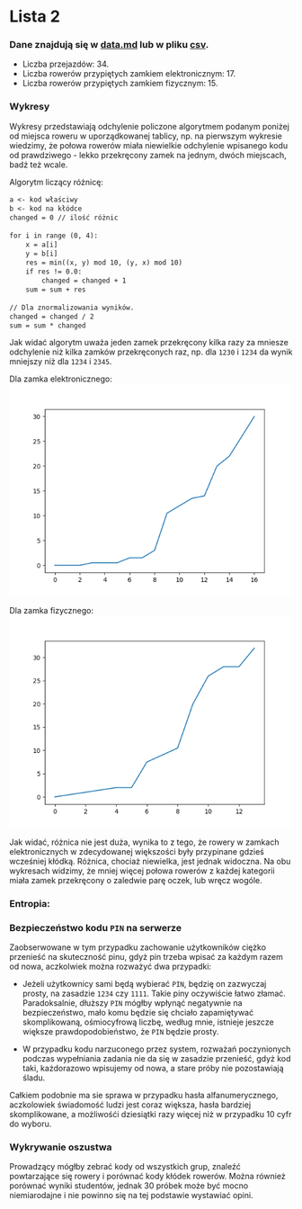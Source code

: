 # Lista 2

### Dane znajdują się w [data.md](./data.md) lub w pliku [csv](./table.csv).

* Liczba przejazdów: 34.
* Liczba rowerów przypiętych zamkiem elektronicznym: 17.
* Liczba rowerów przypiętych zamkiem fizycznym: 15.

### Wykresy

Wykresy przedstawiają odchylenie policzone algorytmem podanym poniżej od miejsca roweru w uporządkowanej tablicy, np. na pierwszym wykresie wiedzimy, że połowa rowerów miała niewielkie odchylenie wpisanego kodu od prawdziwego - lekko przekręcony zamek na jednym, dwóch miejscach, badź też wcale.

Algorytm liczący różnicę:
```
a <- kod właściwy
b <- kod na kłódce
changed = 0 // ilość różnic

for i in range (0, 4):
	x = a[i]
	y = b[i]
	res = min((x, y) mod 10, (y, x) mod 10)
	if res != 0.0:
	    changed = changed + 1
	sum = sum + res

// Dla znormalizowania wyników.
changed = changed / 2
sum = sum * changed
```

Jak widać algorytm uważa jeden zamek przekręcony kilka razy za mniesze odchylenie niż kilka zamków przekręconych raz, np. dla `1230` i `1234` da wynik mniejszy niż dla `1234` i `2345`.

Dla zamka elektronicznego: 
![E.png](./E.png)

Dla zamka fizycznego: 
![K.png](./K.png)

Jak widać, różnica nie jest duża, wynika to z tego, że rowery w zamkach elektronicznych w zdecydowanej większości były przypinane gdzieś wcześniej kłódką. Różnica, chociaż niewielka, jest jednak widoczna. Na obu wykresach widzimy, że mniej więcej połowa rowerów z każdej kategorii miała zamek przekręcony o zaledwie parę oczek, lub wręcz wogóle.

### Entropia:

### Bezpieczeństwo kodu `PIN` na serwerze

Zaobserwowane w tym przypadku zachowanie użytkowników ciężko przenieść na skuteczność pinu, gdyż pin trzeba wpisać za każdym razem od nowa, aczkolwiek można rozważyć dwa przypadki:

* Jeżeli użytkownicy sami będą wybierać `PIN`, będzię on zazwyczaj prosty, na zasadzie `1234` czy `1111`. Takie piny oczywiście łatwo złamać. Paradoksalnie, dłuższy `PIN` mógłby wpłynąć negatywnie na bezpieczeństwo, mało komu będzie się chciało zapamiętywać skomplikowaną, ośmiocyfrową liczbę, według mnie, istnieje jeszcze większe prawdopodobieństwo, że `PIN` będzie prosty.

* W przypadku kodu narzuconego przez system, rozważań poczynionych podczas wypełniania zadania nie da się w zasadzie przenieść, gdyż kod taki, każdorazowo wpisujemy od nowa, a stare próby nie pozostawiają śladu.

Całkiem podobnie ma sie sprawa w przypadku hasła alfanumerycznego, aczkolowiek świadomość ludzi jest coraz większa, hasła bardziej skomplikowane, a możliwośći dziesiątki razy więcej niż w przypadku 10 cyfr do wyboru.

### Wykrywanie oszustwa

Prowadzący mógłby zebrać kody od wszystkich grup, znaleźć powtarzające się rowery i porównać kody kłódek rowerów. Można również porównać wyniki studentów, jednak 30 próbek może być mocno niemiarodajne i nie powinno się na tej podstawie wystawiać opini.